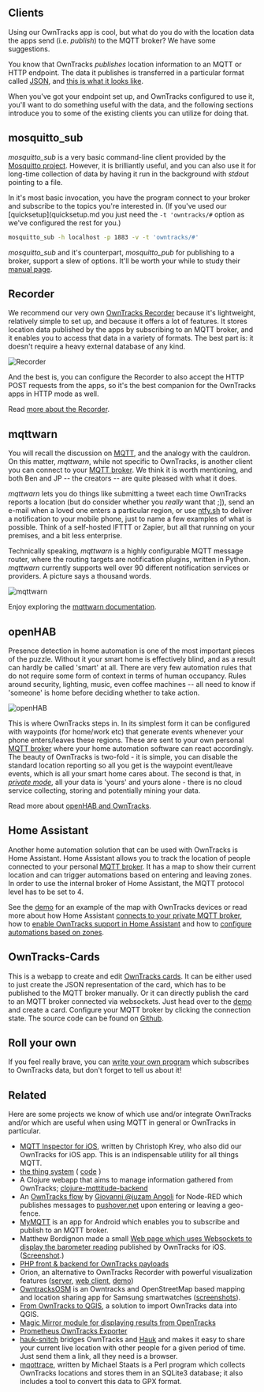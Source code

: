 ## Clients

Using our OwnTracks app is cool, but what do you do with the location data the apps send (i.e. _publish_) to the MQTT broker? We have some suggestions.

You know that OwnTracks _publishes_ location information to an MQTT or HTTP endpoint. The data it publishes is transferred in a particular format called [JSON](http://json.org), and [this is what it looks like](../tech/json.md).

When you've got your endpoint set up, and OwnTracks configured to use it, you'll want to do something useful with the data, and the following sections introduce you to some of the existing clients you can utilize for doing that.

## mosquitto_sub

_mosquitto_sub_ is a very basic command-line client provided by the [Mosquitto project](http://mosquitto.org). However, it is brilliantly useful, and you can also use it for long-time collection of data by having it run in the background with _stdout_ pointing to a file.

In it's most basic invocation, you have the program connect to your broker and subscribe to the topics you're interested in. (If you've used our [quicksetup](quicksetup.md you just need the `-t 'owntracks/#` option as we've configured the rest for you.)

```bash
mosquitto_sub -h localhost -p 1883 -v -t 'owntracks/#'
```

_mosquitto_sub_ and it's counterpart, _mosquitto_pub_ for publishing to a broker, support a slew of options. It'll be worth your while to study their [manual page](http://mosquitto.org/man/mosquitto_sub-1.html).

## Recorder

We recommend our very own [OwnTracks Recorder](https://github.com/owntracks/recorder) because it's lightweight, relatively simple to set up, and because it offers a lot of features. It stores location data published by the apps by subscribing to an MQTT broker, and it enables you to access that data in a variety of formats. The best part is: it doesn't require a heavy external database of any kind.

![Recorder](images/demo-geojson-linestring.png)

And the best is, you can configure the Recorder to also accept the HTTP POST requests from the apps, so it's the best companion for the OwnTracks apps in HTTP mode as well.

Read [more about the Recorder](../clients/recorder.md).

## mqttwarn

You will recall the discussion on [MQTT](../tech/mqtt.md), and the analogy with the cauldron.
On this matter, _mqttwarn_, while not specific to OwnTracks, is another client you can connect
to your [MQTT broker](broker.md). We think it is worth mentioning, and both Ben and JP -- the
creators -- are quite pleased with what it does.

_mqttwarn_ lets you do things like submitting a tweet each time OwnTracks reports a location
(but do consider whether you *really* want that ;]), send an e-mail when a loved one enters
a particular region, or use [ntfy.sh] to deliver a notification to your mobile phone, just
to name a few examples of what is possible. Think of a self-hosted IFTTT or Zapier, but all
that running on your premises, and a bit less enterprise.

Technically speaking, *mqttwarn* is a highly configurable MQTT message router, where the routing
targets are notification plugins, written in Python. _mqttwarn_ currently supports well over 90
different notification services or providers. A picture says a thousand words.

![mqttwarn](https://mqttwarn.readthedocs.io/en/latest/_images/mqttwarn.png)

Enjoy exploring the [mqttwarn documentation].

[mqttwarn documentation]: https://mqttwarn.readthedocs.io/
[ntfy.sh]: https://ntfy.sh/


## openHAB

Presence detection in home automation is one of the most important pieces of the puzzle. Without it your smart home is effectively blind, and as a result can hardly be called 'smart' at all. There are very few automation rules that do not require some form of context in terms of human occupancy. Rules around security, lighting, music, even coffee machines -- all need to know if 'someone' is home before deciding whether to take action. 

![openHAB](images/openhab.png)

This is where OwnTracks steps in. In its simplest form it can be configured with waypoints (for home/work etc) that generate events whenever your phone enters/leaves these regions. These are sent to your own personal [MQTT broker](broker.md) where your home automation software can react accordingly. The beauty of OwnTracks is two-fold - it is simple, you can disable the standard location reporting so all you get is the waypoint event/leave events, which is all your smart home cares about. The second is that, in [_private mode_](scenarios.md), all your data is 'yours' and yours alone - there is no cloud service collecting, storing and potentially mining your data. 

Read more about [openHAB and OwnTracks](https://v2.openhab.org/addons/bindings/mqttitude1/).


## Home Assistant

Another home automation solution that can be used with OwnTracks is Home Assistant. Home Assistant allows you to track the location of people connected to your personal [MQTT broker](broker.md). It has a map to show their current location and can trigger automations based on entering and leaving zones. In order to use the internal broker of Home Assistant, the MQTT protocol level has to be set to 4. 

See the [demo][ha-demo] for an example of the map with OwnTracks devices or read more about how Home Assistant [connects to your private MQTT broker][ha-mqtt], how to [enable OwnTracks support in Home Assistant][ha-owntracks] and how to [configure automations based on zones][ha-zone].

[ha-demo]: https://home-assistant.io/demo/
[ha-mqtt]: https://home-assistant.io/components/mqtt/
[ha-owntracks]: https://home-assistant.io/components/device_tracker.owntracks/
[ha-zone]: https://home-assistant.io/components/automation/#zone-trigger


## OwnTracks-Cards
This is a webapp to create and edit [OwnTracks cards](../features/card.md).
It can be either used to just create the JSON representation of the card, which has to be published to the MQTT broker manually. Or it can directly publish the card to an MQTT broker connected via websockets.
Just head over to the [demo][oc-demo] and create a card. Configure your MQTT broker by clicking the connection state.
The source code can be found on [Github][oc-code].

[oc-demo]: https://avanc.github.io/owntracks-cards/
[oc-code]: https://github.com/avanc/owntracks-cards


## Roll your own

If you feel really brave, you can [write your own program](../tech/program.md) which subscribes to OwnTracks data, but don't forget to tell us about it!

## Related

Here are some projects we know of which use and/or integrate OwnTracks and/or
which are useful when using MQTT in general or OwnTracks in particular.

* [MQTT Inspector for iOS](http://jpmens.net/2013/11/19/mqtt-inspector-for-ios/), written by Christoph Krey, who also did our OwnTracks for iOS app. This is an indispensable utility for all things MQTT.
* [the thing system](http://thethingsystem.com) ( [code](https://github.com/TheThingSystem/steward) )
* A Clojure webapp that aims to manage information gathered from OwnTracks; [clojure-mqttitude-backend](https://github.com/razorinc/clojure-mqttitude-backend)
* An [OwnTracks flow](http://flows.nodered.org/flow/ab31cd939f2e73503fb0) by [Giovanni @juzam Angoli](https://twitter.com/juzam) for Node-RED which publishes messages to [pushover.net](https://pushover.net) upon entering or leaving a geo-fence.
* [MyMQTT](https://play.google.com/store/apps/details?id=at.tripwire.mqtt.client) is an app for Android which enables you to subscribe and publish to an MQTT broker.
* Matthew Bordignon made a small [Web page which uses Websockets to display the barometer reading](https://github.com/matbor/Owntracks-Barometer) published by OwnTracks for iOS. ([Screenshot](https://twitter.com/OwnTracks/status/623823420053172224).)
* [PHP front & backend for OwnTracks payloads](https://github.com/tomyvi/php-owntracks-recorder)
* Orion, an alternative to OwnTracks Recorder with powerful visualization features ([server](https://github.com/LINKIWI/orion-server), [web client](https://github.com/LINKIWI/orion-web), [demo](https://linkiwi.github.io/orion-web))
* [OwntracksOSM](https://github.com/wansti/OwntracksOSM) is an Owntracks and OpenStreetMap based mapping and location sharing app for Samsung smartwatches ([screenshots](https://github.com/owntracks/talk/issues/80)).
* [From OwnTracks to QGIS](https://www.cron.dk/from-owntrack-to-qgis-part-1/), a solution to import OwnTracks data into QGIS.
* [Magic Mirror module for displaying results from OpenTracks](https://github.com/BrianHepler/MMM-WeasleyClock)
* [Prometheus OwnTracks Exporter](https://github.com/linusg/prometheus-owntracks-exporter)
* [hauk-snitch](https://github.com/tuffnerdstuff/hauk-snitch) bridges OwnTracks and [Hauk](https://github.com/bilde2910/Hauk) and makes it easy to share your current live location with other people for a given period of time. Just send them a link, all they need is a browser.
* [mqottrace](https://sourceforge.net/projects/mqottrace/files/), written by Michael Staats is a Perl program which collects OwnTracks locations and stores them in an SQLite3 database; it also includes a tool to convert this data to GPX format.
